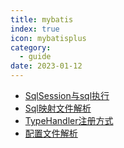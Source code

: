 ```yaml
---
title: mybatis
index: true
icon: mybatisplus
category:
  - guide
date: 2023-01-12
---
```


- [SqlSession与sql执行](SqlSession与sql执行.md)
- [Sql映射文件解析](Sql映射文件解析.md)
- [TypeHandler注册方式](TypeHandler注册方式.md)
- [配置文件解析](配置文件解析.md)
<!-- - [mybatis 缓存架构](todo zx mybatis缓存架构.md)
- [mybatis 插件原理](todo zx 插件原理.md) -->
<!-- - [mybatis问答](mybatis问答.md) -->
